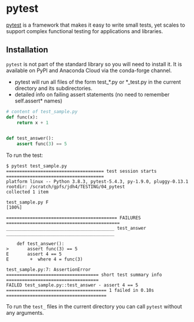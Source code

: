 # pytest

[pytest](https://docs.pytest.org/en/stable/) is a framework that makes it easy to write small tests, yet scales to support complex functional testing for applications and libraries.

## Installation

`pytest` is not part of the standard library so you will need to install it. It is available on PyPI and Anaconda Cloud via the conda-forge channel.

* pytest will run all files of the form test_*.py or *_test.py in the current directory and its subdirectories.
* detailed info on failing assert statements (no need to remember self.assert* names)

```python
# content of test_sample.py
def func(x):
    return x + 1


def test_answer():
    assert func(3) == 5
```

To run the test:

```
$ pytest test_sample.py 
===================================== test session starts =====================================
platform linux -- Python 3.8.3, pytest-5.4.3, py-1.9.0, pluggy-0.13.1
rootdir: /scratch/gpfs/jdh4/TESTING/04_pytest
collected 1 item                                                                              

test_sample.py F                                                                        [100%]

========================================== FAILURES ===========================================
_________________________________________ test_answer _________________________________________

    def test_answer():
>       assert func(3) == 5
E       assert 4 == 5
E        +  where 4 = func(3)

test_sample.py:7: AssertionError
=================================== short test summary info ===================================
FAILED test_sample.py::test_answer - assert 4 == 5
====================================== 1 failed in 0.10s ======================================
```

To run the `test_` files in the current directory you can call `pytest` without any arguments.
